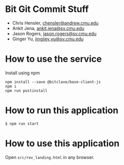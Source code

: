 # Bit Git Commit Stuff
- Chris Hensler, chensler@andrew.cmu.edu
- Ankit Jena, ankit.jena@sv.cmu.edu
- Jason Rogers, jason.rogers@sv.cmu.edu
- Ginger Yu, jingjiey.yu@sv.cmu.edu

# How to use the service
Install using npm
```
npm install --save @bitclave/base-client-js
npm i
npm run postinstall
```
 
# How to run this application

```
$ npm run start
```

# How to use this application
Open ```src/rev_landing.html``` in any browser.

